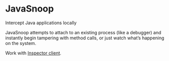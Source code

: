 # JavaSnoop
Intercept Java applications locally

JavaSnoop attempts to attach to an existing process (like a debugger) and instantly begin tampering with method calls, or just watch what’s happening on the system.

Work with [Inspector client](https://github.com/zhkl0228/InspectorClient).
